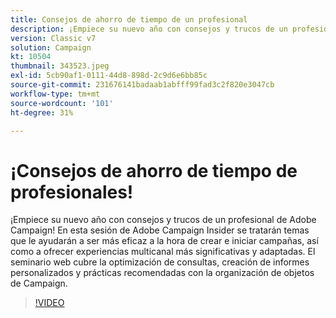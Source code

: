 ```yaml
---
title: Consejos de ahorro de tiempo de un profesional
description: ¡Empiece su nuevo año con consejos y trucos de un profesional de Adobe Campaign! Esta sesión de Adobe Campaign Insider tratará temas que le ayudarán a ser más eficiente... (las descripciones deben tener entre 60 y 160 caracteres).
version: Classic v7
solution: Campaign
kt: 10504
thumbnail: 343523.jpeg
exl-id: 5cb90af1-0111-44d8-898d-2c9d6e6bb85c
source-git-commit: 231676141badaab1abfff99fad3c2f820e3047cb
workflow-type: tm+mt
source-wordcount: '101'
ht-degree: 31%

---
```


# ¡Consejos de ahorro de tiempo de profesionales!

¡Empiece su nuevo año con consejos y trucos de un profesional de Adobe Campaign! En esta sesión de Adobe Campaign Insider se tratarán temas que le ayudarán a ser más eficaz a la hora de crear e iniciar campañas, así como a ofrecer experiencias multicanal más significativas y adaptadas. El seminario web cubre la optimización de consultas, creación de informes personalizados y prácticas recomendadas con la organización de objetos de Campaign.

>[!VIDEO](https://video.tv.adobe.com/v/343523/?quality=12&learn=on)
